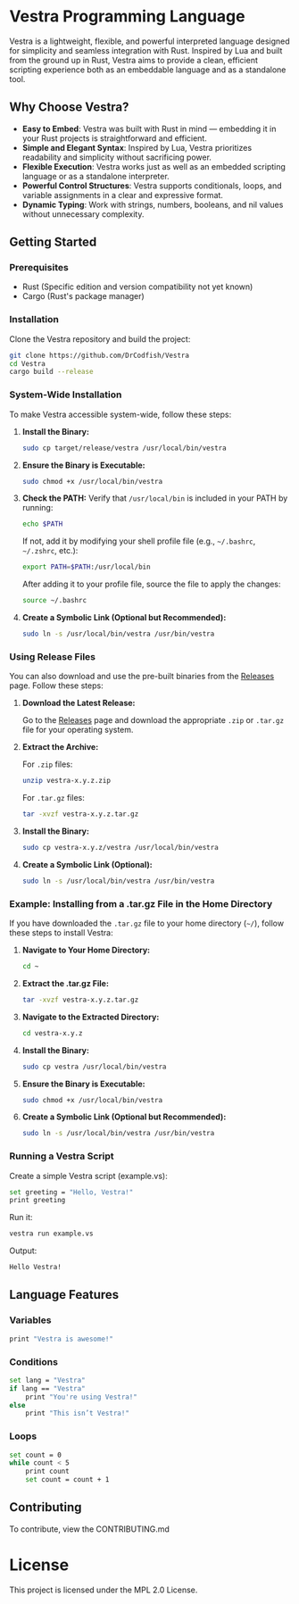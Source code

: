 # **Vestra Programming Language**

Vestra is a lightweight, flexible, and powerful interpreted language designed for simplicity and seamless integration with Rust. Inspired by Lua and built from the ground up in Rust, Vestra aims to provide a clean, efficient scripting experience both as an embeddable language and as a standalone tool.

## **Why Choose Vestra?**

- **Easy to Embed**: Vestra was built with Rust in mind — embedding it in your Rust projects is straightforward and efficient.
- **Simple and Elegant Syntax**: Inspired by Lua, Vestra prioritizes readability and simplicity without sacrificing power.
- **Flexible Execution**: Vestra works just as well as an embedded scripting language or as a standalone interpreter.
- **Powerful Control Structures**: Vestra supports conditionals, loops, and variable assignments in a clear and expressive format.
- **Dynamic Typing**: Work with strings, numbers, booleans, and nil values without unnecessary complexity.

## **Getting Started**

### Prerequisites

- Rust (Specific edition and version compatibility not yet known)
- Cargo (Rust's package manager)

### Installation

Clone the Vestra repository and build the project:

```bash
git clone https://github.com/DrCodfish/Vestra
cd Vestra
cargo build --release
```

### System-Wide Installation

To make Vestra accessible system-wide, follow these steps:

1. **Install the Binary:**
   ```bash
   sudo cp target/release/vestra /usr/local/bin/vestra
   ```

2. **Ensure the Binary is Executable:**
   ```bash
   sudo chmod +x /usr/local/bin/vestra
   ```

3. **Check the PATH:**
   Verify that `/usr/local/bin` is included in your PATH by running:
   ```bash
   echo $PATH
   ```
   If not, add it by modifying your shell profile file (e.g., `~/.bashrc`, `~/.zshrc`, etc.):
   ```bash
   export PATH=$PATH:/usr/local/bin
   ```
   After adding it to your profile file, source the file to apply the changes:
   ```bash
   source ~/.bashrc
   ```

4. **Create a Symbolic Link (Optional but Recommended):**
   ```bash
   sudo ln -s /usr/local/bin/vestra /usr/bin/vestra
   ```

### Using Release Files

You can also download and use the pre-built binaries from the [Releases](https://github.com/DrCodfish/Vestra/releases) page. Follow these steps:

1. **Download the Latest Release:**

   Go to the [Releases](https://github.com/DrCodfish/Vestra/releases) page and download the appropriate `.zip` or `.tar.gz` file for your operating system.

2. **Extract the Archive:**

   For `.zip` files:
   ```bash
   unzip vestra-x.y.z.zip
   ```

   For `.tar.gz` files:
   ```bash
   tar -xvzf vestra-x.y.z.tar.gz
   ```

3. **Install the Binary:**

   ```bash
   sudo cp vestra-x.y.z/vestra /usr/local/bin/vestra
   ```

4. **Create a Symbolic Link (Optional):**

   ```bash
   sudo ln -s /usr/local/bin/vestra /usr/bin/vestra
   ```

### Example: Installing from a .tar.gz File in the Home Directory

If you have downloaded the `.tar.gz` file to your home directory (`~/`), follow these steps to install Vestra:

1. **Navigate to Your Home Directory:**

   ```bash
   cd ~
   ```

2. **Extract the .tar.gz File:**

   ```bash
   tar -xvzf vestra-x.y.z.tar.gz
   ```

3. **Navigate to the Extracted Directory:**

   ```bash
   cd vestra-x.y.z
   ```

4. **Install the Binary:**

   ```bash
   sudo cp vestra /usr/local/bin/vestra
   ```

5. **Ensure the Binary is Executable:**

   ```bash
   sudo chmod +x /usr/local/bin/vestra
   ```

6. **Create a Symbolic Link (Optional but Recommended):**

   ```bash
   sudo ln -s /usr/local/bin/vestra /usr/bin/vestra
   ```

### Running a Vestra Script

Create a simple Vestra script (example.vs):

```bash
set greeting = "Hello, Vestra!"
print greeting
```

Run it:

```bash
vestra run example.vs
```

Output:

```bash
Hello Vestra!
```

## **Language Features**

### Variables

```bash
print "Vestra is awesome!"
```

### Conditions

```bash
set lang = "Vestra"
if lang == "Vestra"
    print "You're using Vestra!"
else
    print "This isn’t Vestra!"
```

### Loops

```bash
set count = 0
while count < 5
    print count
    set count = count + 1
```

## **Contributing**

To contribute, view the CONTRIBUTING.md

# **License**

This project is licensed under the MPL 2.0 License.
